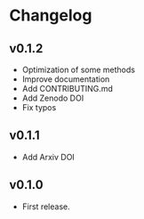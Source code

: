 # Changelog

## v0.1.2
- Optimization of some methods
- Improve documentation
- Add CONTRIBUTING.md
- Add Zenodo DOI
- Fix typos

## v0.1.1
- Add Arxiv DOI

## v0.1.0 
- First release.

